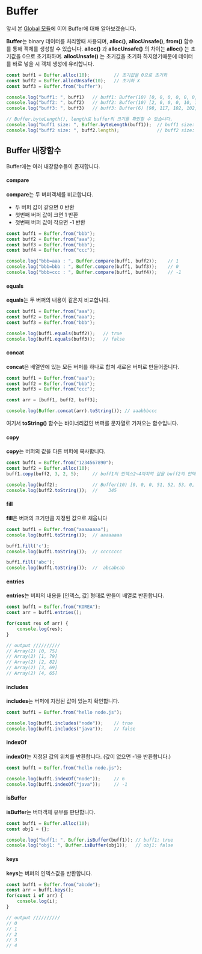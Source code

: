 # Buffer
앞서 본 [Global 모듈](https://github.com/GihongPark/NodePost/blob/master/01_Global/global_module.md)에 이어 Buffer에 대해 알아보겠습니다.

**Buffer**는 binary 데이터를 처리할때 사용되며, **alloc()**, **allocUnsafe()**, **from()** 함수를 통해 객체를 생성할 수 있습니다.
**alloc()** 과 **allocUnsafe()** 의 차이는 **alloc()** 는 초기값을 0으로 초기화하며. **allocUnsafe()** 는 초기값을 초기화 하지않기때문에 데이터를 바로 넣을 시 객체 생성에 유리합니다.
```javascript
const buff1 = Buffer.alloc(10);         // 초기값을 0으로 초기화
const buff2 = Buffer.allocUnsafe(10);   // 초기화 X
const buff3 = Buffer.from("buffer");

console.log("buff1: ", buff1)   // buff1: Buffer(10) [0, 0, 0, 0, 0, 0, 0, 0, …]
console.log("buff2: ", buff2)   // buff2: Buffer(10) [2, 0, 0, 0, 10, 12, 144, 58, …]
console.log("buff3: ", buff3)   // buff3: Buffer(6) [98, 117, 102, 102, 101, 114]

// Buffer.byteLength(), length로 buffer의 크기를 확인할 수 있습니다.
console.log("buff1 size: ", Buffer.byteLength(buff1));  // buff1 size: 10
console.log("buff2 size: ", buff2.length);              // buff2 size: 10
```

## Buffer 내장함수
Buffer에는 여러 내장함수들이 존재합니다.

#### compare
**compare**는 두 버퍼객체를 비교합니다.
* 두 버퍼 값이 같으면 0 반환
* 첫번째 버퍼 값이 크면 1 반환
* 첫번째 버퍼 값이 작으면 -1 반환
```javascript
const buff1 = Buffer.from("bbb");
const buff2 = Buffer.from("aaa");
const buff3 = Buffer.from("bbb");
const buff4 = Buffer.from("ccc");

console.log("bbb=aaa : ", Buffer.compare(buff1, buff2));    // 1
console.log("bbb=bbb : ", Buffer.compare(buff1, buff3));    // 0
console.log("bbb=ccc : ", Buffer.compare(buff1, buff4));    // -1
```

#### equals
**equals**는 두 버퍼의 내용이 같은지 비교합니다.
```javascript
const buff1 = Buffer.from("aaa");
const buff2 = Buffer.from("aaa");
const buff3 = Buffer.from("bbb");

console.log(buff1.equals(buff2));   // true
console.log(buff1.equals(buff3));   // false
```

#### concat
**concat**은 배열안에 있는 모든 버퍼를 하나로 합쳐 새로운 버퍼로 만들어줍니다.
```javascript
const buff1 = Buffer.from("aaa");
const buff2 = Buffer.from("bbb");
const buff3 = Buffer.from("ccc");

const arr = [buff1, buff2, buff3];

console.log(Buffer.concat(arr).toString()); // aaabbbccc
```
여기서 **toString()** 함수는 바이너리값인 버퍼를 문자열로 가져오는 함수입니다.

#### copy
**copy**는 버퍼의 값을 다른 버퍼에 복사합니다.
```javascript
const buff1 = Buffer.from("1234567890");
const buff2 = Buffer.alloc(10);
buff1.copy(buff2, 3, 2, 5);     // buff1의 인덱스2~4까지의 값을 buff2의 인덱스3부터 복사

console.log(buff2);             // Buffer(10) [0, 0, 0, 51, 52, 53, 0, 0, …]
console.log(buff2.toString());  //    345
```

#### fill
**fill**은 버퍼의 크기만큼 지정된 값으로 채웁니다
```javascript
const buff1 = Buffer.from("aaaaaaaa");
console.log(buff1.toString());  // aaaaaaaa

buff1.fill('c');
console.log(buff1.toString());  // cccccccc

buff1.fill('abc');
console.log(buff1.toString());  //  abcabcab
```

#### entries
**entries**는 버퍼의 내용을 [인덱스, 값] 형태로 만들어 배열로 반환합니다.
```javascript
const buff1 = Buffer.from("KOREA");
const arr = buff1.entries();

for(const res of arr) {
    console.log(res);
}

// output //////////
// Array(2) [0, 75]
// Array(2) [1, 79]
// Array(2) [2, 82]
// Array(2) [3, 69]
// Array(2) [4, 65]
```
#### includes
**includes**는 버퍼에 지정된 값이 있는지 확인합니다.
```javascript
const buff1 = Buffer.from("hello node.js");

console.log(buff1.includes("node"));    // true
console.log(buff1.includes("java"));    // false
```

#### indexOf
**indexOf**는 지정된 값의 위치를 반환합니다. (값이 없으면 -1을 반환합니다.)
```javascript
const buff1 = Buffer.from("hello node.js");

console.log(buff1.indexOf("node"));     // 6
console.log(buff1.indexOf("java"));     // -1
```

#### isBuffer
**isBuffer**는 버퍼객체 유무를 판단합니다.
```javascript
const buff1 = Buffer.alloc(10);
const obj1 = {};

console.log("buff1: ", Buffer.isBuffer(buff1)); // buff1: true
console.log("obj1: ", Buffer.isBuffer(obj1));   // obj1: false
```

#### keys
**keys**는 버퍼의 인덱스값을 반환합니다.
```javascript
const buff1 = Buffer.from("abcde");
const arr = buff1.keys();
for(const i of arr) {
    console.log(i);
}

// output //////////
// 0
// 1
// 2
// 3
// 4
```
